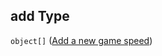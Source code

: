 ## add Type

`object[]` ([Add a new game speed](generic-properties-root-add-game-speed-properties-add-speed-add-a-new-game-speed.md))
